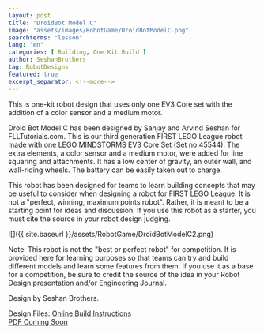 ```yaml
---
layout: post
title: "DroidBot Model C"
image: "assets/images/RobotGame/DroidBotModelC.png"
searchterms: "lesson"
lang: "en"
categories: [ Building, One Kit Build ]
author: SeshanBrothers
tag: RobotDesigns
featured: true
excerpt_separator: <!--more-->
---
```


This is one-kit robot design that uses only one EV3 Core set with the addition of a color sensor and a medium motor.
<!--more-->

Droid Bot Model C has been designed by Sanjay and Arvind Seshan for FLLTutorials.com. This is our third generation FIRST LEGO League robot made with one LEGO MINDSTORMS EV3 Core Set (Set no.45544). The extra elements, a color sensor and a medium motor, were added for line squaring and attachments. It has a low center of gravity, an outer wall, and wall-riding wheels.  The battery can be easily taken out to charge.

This robot has been designed for teams to learn building concepts that may be useful to consider when designing a robot for FIRST LEGO League. It is not a "perfect, winning, maximum points robot". Rather, it is meant to be a starting point for ideas and discussion. If you use this robot as a starter, you must cite the source in your robot design judging.

![]({{ site.baseurl }}/assets/RobotGame/DroidBotModelC2.png)

Note: This robot is not the "best or perfect robot" for competition. It is provided here for learning purposes so that teams can try and build different models and learn some features from them. If you use it as a base for a competition, be sure to credit the source of the idea in your Robot Design presentation and/or Engineering Journal.

Design by Seshan Brothers.

Design Files:
 <a href="https://studio.bricklink.com/v2/build/model.page?idModel=43433">Online Build Instructions</a><br>
 <a href="">PDF Coming Soon</a>
